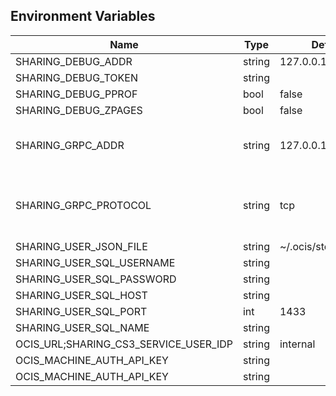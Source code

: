 ## Environment Variables

| Name | Type | Default Value | Description |
|------|------|---------------|-------------|
| SHARING_DEBUG_ADDR | string | 127.0.0.1:9151 | |
| SHARING_DEBUG_TOKEN | string |  | |
| SHARING_DEBUG_PPROF | bool | false | |
| SHARING_DEBUG_ZPAGES | bool | false | |
| SHARING_GRPC_ADDR | string | 127.0.0.1:9150 | The address of the grpc service.|
| SHARING_GRPC_PROTOCOL | string | tcp | The transport protocol of the grpc service.|
| SHARING_USER_JSON_FILE | string | ~/.ocis/storage/shares.json | |
| SHARING_USER_SQL_USERNAME | string |  | |
| SHARING_USER_SQL_PASSWORD | string |  | |
| SHARING_USER_SQL_HOST | string |  | |
| SHARING_USER_SQL_PORT | int | 1433 | |
| SHARING_USER_SQL_NAME | string |  | |
| OCIS_URL;SHARING_CS3_SERVICE_USER_IDP | string | internal | |
| OCIS_MACHINE_AUTH_API_KEY | string |  | |
| OCIS_MACHINE_AUTH_API_KEY | string |  | |